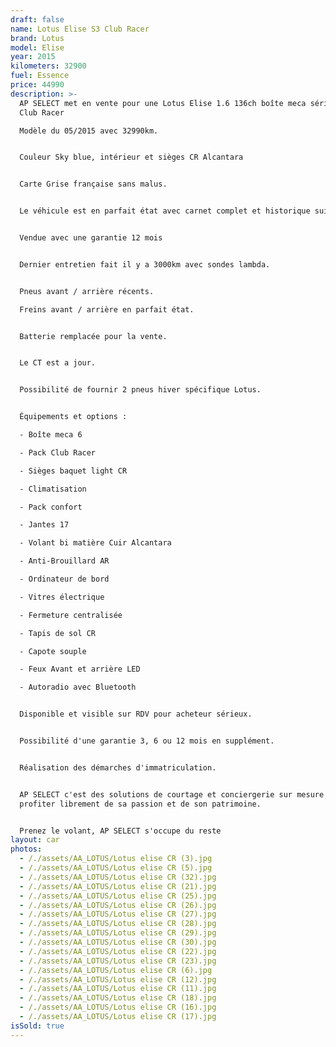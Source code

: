 ```yaml
---
draft: false
name: Lotus Elise S3 Club Racer
brand: Lotus
model: Elise
year: 2015
kilometers: 32900
fuel: Essence
price: 44990
description: >-
  AP SELECT met en vente pour une Lotus Elise 1.6 136ch boîte meca série limited
  Club Racer

  Modèle du 05/2015 avec 32990km.


  Couleur Sky blue, intérieur et sièges CR Alcantara


  Carte Grise française sans malus.


  Le véhicule est en parfait état avec carnet complet et historique suivi.


  Vendue avec une garantie 12 mois


  Dernier entretien fait il y a 3000km avec sondes lambda.


  Pneus avant / arrière récents.

  Freins avant / arrière en parfait état.


  Batterie remplacée pour la vente.


  Le CT est a jour.


  Possibilité de fournir 2 pneus hiver spécifique Lotus.


  Équipements et options :

  - Boîte meca 6

  - Pack Club Racer

  - Sièges baquet light CR

  - Climatisation

  - Pack confort

  - Jantes 17

  - Volant bi matière Cuir Alcantara

  - Anti-Brouillard AR

  - Ordinateur de bord

  - Vitres électrique

  - Fermeture centralisée

  - Tapis de sol CR

  - Capote souple

  - Feux Avant et arrière LED

  - Autoradio avec Bluetooth


  Disponible et visible sur RDV pour acheteur sérieux.


  Possibilité d'une garantie 3, 6 ou 12 mois en supplément.


  Réalisation des démarches d'immatriculation.


  AP SELECT c'est des solutions de courtage et conciergerie sur mesure pour
  profiter librement de sa passion et de son patrimoine.


  Prenez le volant, AP SELECT s'occupe du reste
layout: car
photos:
  - /./assets/AA_LOTUS/Lotus elise CR (3).jpg
  - /./assets/AA_LOTUS/Lotus elise CR (5).jpg
  - /./assets/AA_LOTUS/Lotus elise CR (32).jpg
  - /./assets/AA_LOTUS/Lotus elise CR (21).jpg
  - /./assets/AA_LOTUS/Lotus elise CR (25).jpg
  - /./assets/AA_LOTUS/Lotus elise CR (26).jpg
  - /./assets/AA_LOTUS/Lotus elise CR (27).jpg
  - /./assets/AA_LOTUS/Lotus elise CR (28).jpg
  - /./assets/AA_LOTUS/Lotus elise CR (29).jpg
  - /./assets/AA_LOTUS/Lotus elise CR (30).jpg
  - /./assets/AA_LOTUS/Lotus elise CR (22).jpg
  - /./assets/AA_LOTUS/Lotus elise CR (23).jpg
  - /./assets/AA_LOTUS/Lotus elise CR (6).jpg
  - /./assets/AA_LOTUS/Lotus elise CR (12).jpg
  - /./assets/AA_LOTUS/Lotus elise CR (11).jpg
  - /./assets/AA_LOTUS/Lotus elise CR (18).jpg
  - /./assets/AA_LOTUS/Lotus elise CR (16).jpg
  - /./assets/AA_LOTUS/Lotus elise CR (17).jpg
isSold: true
---
```








